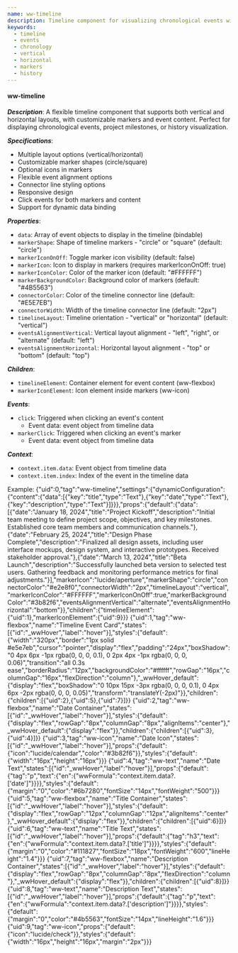 ```yaml
---
name: ww-timeline
description: Timeline component for visualizing chronological events with customizable markers and layouts.
keywords:
  - timeline 
  - events
  - chronology
  - vertical
  - horizontal
  - markers
  - history
---
```


#### ww-timeline

***Description***: A flexible timeline component that supports both vertical and horizontal layouts, with customizable markers and event content. Perfect for displaying chronological events, project milestones, or history visualization.

***Specifications***:
- Multiple layout options (vertical/horizontal)
- Customizable marker shapes (circle/square)
- Optional icons in markers
- Flexible event alignment options
- Connector line styling options
- Responsive design
- Click events for both markers and content
- Support for dynamic data binding

***Properties***:
- `data`: Array of event objects to display in the timeline (bindable)
- `markerShape`: Shape of timeline markers - "circle" or "square" (default: "circle")
- `markerIconOnOff`: Toggle marker icon visibility (default: false)
- `markerIcon`: Icon to display in markers (requires markerIconOnOff: true)
- `markerIconColor`: Color of the marker icon (default: "#FFFFFF")
- `markerBackgroundColor`: Background color of markers (default: "#4B5563")
- `connectorColor`: Color of the timeline connector line (default: "#E5E7EB")
- `connectorWidth`: Width of the timeline connector line (default: "2px")
- `timelineLayout`: Timeline orientation - "vertical" or "horizontal" (default: "vertical")
- `eventsAlignmentVertical`: Vertical layout alignment - "left", "right", or "alternate" (default: "left")
- `eventsAlignmentHorizontal`: Horizontal layout alignment - "top" or "bottom" (default: "top")

***Children***:
- `timelineElement`: Container element for event content (ww-flexbox)
- `markerIconElement`: Icon element inside markers (ww-icon)

***Events***:
- `click`: Triggered when clicking an event's content
  - Event data: event object from timeline data
- `markerClick`: Triggered when clicking an event's marker
  - Event data: event object from timeline data

***Context***:
- `context.item.data`: Event object from timeline data
- `context.item.index`: Index of the event in the timeline data

Example:
<elements>
{"uid":0,"tag":"ww-timeline","settings":{"dynamicConfiguration":{"content":{"data":[{"key":"title","type":"Text"},{"key":"date","type":"Text"},{"key":"description","type":"Text"}]}}},"props":{"default":{"data":[{"date":"January 18, 2024","title":"Project Kickoff","description":"Initial team meeting to define project scope, objectives, and key milestones. Established core team members and communication channels."},{"date":"February 25, 2024","title":"Design Phase Complete","description":"Finalized all design assets, including user interface mockups, design system, and interactive prototypes. Received stakeholder approval."},{"date":"March 13, 2024","title":"Beta Launch","description":"Successfully launched beta version to selected test users. Gathering feedback and monitoring performance metrics for final adjustments."}],"markerIcon":"lucide/aperture","markerShape":"circle","connectorColor":"#e2e8f0","connectorWidth":"2px","timelineLayout":"vertical","markerIconColor":"#FFFFFF","markerIconOnOff":true,"markerBackgroundColor":"#3b82f6","eventsAlignmentVertical":"alternate","eventsAlignmentHorizontal":"bottom"}},"children":{"timelineElement":{"uid":1},"markerIconElement":{"uid":9}}}
{"uid":1,"tag":"ww-flexbox","name":"Timeline Event Card","states":[{"id":"_wwHover","label":"hover"}],"styles":{"default":{"width":"320px","border":"1px solid #e5e7eb","cursor":"pointer","display":"flex","padding":"24px","boxShadow":"0 4px 6px -1px rgba(0, 0, 0, 0.1), 0 2px 4px -1px rgba(0, 0, 0, 0.06)","transition":"all 0.3s ease","borderRadius":"12px","backgroundColor":"#ffffff","rowGap":"16px","columnGap":"16px","flexDirection":"column"},"_wwHover_default":{"display":"flex","boxShadow":"0 10px 15px -3px rgba(0, 0, 0, 0.1), 0 4px 6px -2px rgba(0, 0, 0, 0.05)","transform":"translateY(-2px)"}},"children":{"children":[{"uid":2},{"uid":5},{"uid":7}]}}
{"uid":2,"tag":"ww-flexbox","name":"Date Container","states":[{"id":"_wwHover","label":"hover"}],"styles":{"default":{"display":"flex","rowGap":"8px","columnGap":"8px","alignItems":"center"},"_wwHover_default":{"display":"flex"}},"children":{"children":[{"uid":3},{"uid":4}]}}
{"uid":3,"tag":"ww-icon","name":"Date Icon","states":[{"id":"_wwHover","label":"hover"}],"props":{"default":{"icon":"lucide/calendar","color":"#3b82f6"}},"styles":{"default":{"width":"16px","height":"16px"}}}
{"uid":4,"tag":"ww-text","name":"Date Text","states":[{"id":"_wwHover","label":"hover"}],"props":{"default":{"tag":"p","text":{"en":{"wwFormula":"context.item.data?.['date']"}}}},"styles":{"default":{"margin":"0","color":"#6b7280","fontSize":"14px","fontWeight":"500"}}}
{"uid":5,"tag":"ww-flexbox","name":"Title Container","states":[{"id":"_wwHover","label":"hover"}],"styles":{"default":{"display":"flex","rowGap":"12px","columnGap":"12px","alignItems":"center"},"_wwHover_default":{"display":"flex"}},"children":{"children":[{"uid":6}]}}
{"uid":6,"tag":"ww-text","name":"Title Text","states":[{"id":"_wwHover","label":"hover"}],"props":{"default":{"tag":"h3","text":{"en":{"wwFormula":"context.item.data?.['title']"}}}},"styles":{"default":{"margin":"0","color":"#111827","fontSize":"18px","fontWeight":"600","lineHeight":"1.4"}}}
{"uid":7,"tag":"ww-flexbox","name":"Description Container","states":[{"id":"_wwHover","label":"hover"}],"styles":{"default":{"display":"flex","rowGap":"8px","columnGap":"8px","flexDirection":"column"},"_wwHover_default":{"display":"flex"}},"children":{"children":[{"uid":8}]}}
{"uid":8,"tag":"ww-text","name":"Description Text","states":[{"id":"_wwHover","label":"hover"}],"props":{"default":{"tag":"p","text":{"en":{"wwFormula":"context.item.data?.['description']"}}}},"styles":{"default":{"margin":"0","color":"#4b5563","fontSize":"14px","lineHeight":"1.6"}}}
{"uid":9,"tag":"ww-icon","props":{"default":{"icon":"lucide/check"}},"styles":{"default":{"width":"16px","height":"16px","margin":"2px"}}}
</elements>
